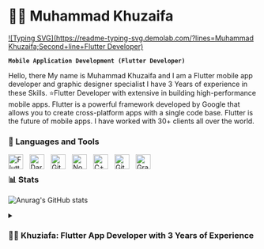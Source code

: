 # 🏄‍♂️ Muhammad Khuzaifa

[![Typing SVG](https://readme-typing-svg.demolab.com/?lines=Muhammad Khuzaifa;Second+line+Flutter Developer)](https://git.io/typing-svg)

**`Mobile Application Development (Flutter Developer)`**

Hello, there My name is Muhammad Khuzaifa and I am a Flutter mobile app developer and graphic designer specialist I have 3 Years of experience in these Skills.
⭐Flutter Developer with extensive in building high-performance mobile apps. Flutter is a powerful framework developed by Google that allows you to create cross-platform apps with a single code base. Flutter is the future of mobile apps. I have worked with 30+ clients all over the world.

### 🧰 Languages and Tools


<img align="left" alt="Flutter" width="30px" style="padding-right:10px;" src="https://cdn.jsdelivr.net/gh/devicons/devicon/icons/flutter/flutter-plain.svg" />
<img align="left" alt="Dart" width="30px" style="padding-right:10px;" src="https://cdn.jsdelivr.net/gh/devicons/devicon/icons/dart/dart-original.svg" />
<img align="left" alt="Git" width="30px" style="padding-right:10px;" src="https://cdn.jsdelivr.net/gh/devicons/devicon/icons/git/git-original.svg" />
<img align="left" alt="NodeJS" width="30px" style="padding-right:10px;" src="https://cdn.jsdelivr.net/gh/devicons/devicon/icons/nodejs/nodejs-original.svg" />
<img align="left" alt="C++" width="30px" style="padding-right:10px;" src="https://cdn.jsdelivr.net/gh/devicons/devicon/icons/cplusplus/cplusplus-line.svg" />
<img align="left" alt="GitHub" width="30px" style="padding-right:10px;" src="https://cdn.jsdelivr.net/gh/devicons/devicon/icons/github/github-original.svg" />
<img align="left" alt="Gradle" width="30px" style="padding-right:10px;" src="https://cdn.jsdelivr.net/gh/devicons/devicon/icons/gradle/gradle-plain.svg" />
<br />


### 📊 Stats

![Anurag's GitHub stats](https://github-readme-stats.vercel.app/api?username=brothercodes&show_icons=true)


<details>
 <summary><h3>👨‍💻 Khuziafa: Flutter App Developer with 3 Years of Experience</h3></summary>
 With a solid 3 years of hands-on experience in Flutter app development, Khuziafa has honed his skills in creating high-quality, responsive, and user-friendly applications for both Android and iOS platforms. His expertise spans across various facets of Flutter development:<summary><h3>👉I have worked With::</h3></summary>Dart, Kotlin, SwiftFlutter, Android SDK Clean Code
Pixel-Perfect Responsive Design
Flutter State Management (GetX, Provider)
Flutter Architecture patterns (MVVM, MVC)
API Integration (HTTP, Dio)
Flutter Local DB (Hive, Sqfiite, Shared preferences)
Stripe Payment Gateway
Google Maps Integration
Flutter Localization/Multi-language support
Firebase (FCM, Firestore, FirebaseStorage, Crashlytics, Analytics, Dynamiclinks)
Social Integration (Google, Facebook, Apple)
Flutter Push Notification<summary><h3>Clean Code:</h3></summary>Flutter App Clean Code and Management, ensuring that applications are not only functional but also optimized for performance.
<summary><h3>Firebase Integration:</h3></summary>He possesses a deep understanding of Firebase, leveraging its capabilities to build real-time applications, handle user authentication, and manage databases seamlessly.
<summary><h3>State Management:</h3></summary>With proficiency in both MVVM and MVC patterns, Khuziafa ensures that the app's data flow is logical, predictable, and easy to trace, leading to more robust and maintainable applications.<summary><h3>Google Ads Integration:</h3></summary>Khuziafa has experience integrating Google Ads, allowing businesses to monetize their apps effectively and drive revenue.<summary><h3>Flutter UI Design:</h3></summary> His design skills in Flutter are commendable. He crafts intuitive and aesthetically pleasing user interfaces that enhance user experience and engagement.
 <summary><h3>Continuous Learning</h3></summary>In the ever-evolving world of app development, Khuziafa stays updated with the latest trends, tools, and best practices in Flutter, ensuring that his apps are always at the forefront of technology.<summary><h3>REST API</h3></summary>REST (Representational State Transfer) API is a set of rules and conventions for building and interacting with web services. When developing apps in Flutter, REST APIs are often used to communicate with backend services, fetch data, and send data back to the server.


  




[website]: https://fkcodes.com
[youtube]: https://youtube.com/fknight
